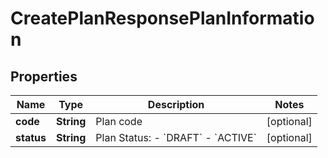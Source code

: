 
# CreatePlanResponsePlanInformation

## Properties
Name | Type | Description | Notes
------------ | ------------- | ------------- | -------------
**code** | **String** | Plan code  |  [optional]
**status** | **String** | Plan Status:  - &#x60;DRAFT&#x60;  - &#x60;ACTIVE&#x60;  |  [optional]




